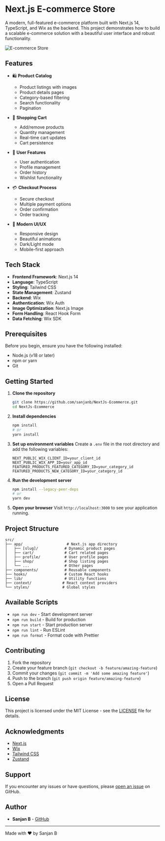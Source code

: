 # Next.js E-commerce Store

A modern, full-featured e-commerce platform built with Next.js 14, TypeScript, and Wix as the backend. This project demonstrates how to build a scalable e-commerce solution with a beautiful user interface and robust functionality.

![E-commerce Store](public/screenshot.png)

## Features

- 🛍️ **Product Catalog**
  - Product listings with images
  - Product details pages
  - Category-based filtering
  - Search functionality
  - Pagination

- 🛒 **Shopping Cart**
  - Add/remove products
  - Quantity management
  - Real-time cart updates
  - Cart persistence

- 👤 **User Features**
  - User authentication
  - Profile management
  - Order history
  - Wishlist functionality

- 💳 **Checkout Process**
  - Secure checkout
  - Multiple payment options
  - Order confirmation
  - Order tracking

- 🎨 **Modern UI/UX**
  - Responsive design
  - Beautiful animations
  - Dark/Light mode
  - Mobile-first approach

## Tech Stack

- **Frontend Framework**: Next.js 14
- **Language**: TypeScript
- **Styling**: Tailwind CSS
- **State Management**: Zustand
- **Backend**: Wix
- **Authentication**: Wix Auth
- **Image Optimization**: Next.js Image
- **Form Handling**: React Hook Form
- **Data Fetching**: Wix SDK

## Prerequisites

Before you begin, ensure you have the following installed:
- Node.js (v18 or later)
- npm or yarn
- Git

## Getting Started

1. **Clone the repository**
   ```bash
   git clone https://github.com/sanjanb/NextJs-Ecommerce.git
   cd NextJs-Ecommerce
   ```

2. **Install dependencies**
   ```bash
   npm install
   # or
   yarn install
   ```

3. **Set up environment variables**
   Create a `.env` file in the root directory and add the following variables:
   ```env
   NEXT_PUBLIC_WIX_CLIENT_ID=your_client_id
   NEXT_PUBLIC_WIX_APP_ID=your_app_id
   FEATURED_PRODUCTS_FEATURED_CATEGORY_ID=your_category_id
   FEATURED_PRODUCTS_NEW_CATEGORY_ID=your_category_id
   ```

4. **Run the development server**
   ```bash
   npm install --legacy-peer-deps
   # or
   yarn dev
   ```

5. **Open your browser**
   Visit `http://localhost:3000` to see your application running.

## Project Structure

```
src/
├── app/                    # Next.js app directory
│   ├── [slug]/            # Dynamic product pages
│   ├── cart/              # Cart related pages
│   ├── profile/           # User profile pages
│   ├── shop/              # Shop listing pages
│   └── ...                # Other pages
├── components/            # Reusable components
├── hooks/                 # Custom React hooks
├── lib/                   # Utility functions
├── context/              # React context providers
└── styles/               # Global styles
```

## Available Scripts

- `npm run dev` - Start development server
- `npm run build` - Build for production
- `npm run start` - Start production server
- `npm run lint` - Run ESLint
- `npm run format` - Format code with Prettier

## Contributing

1. Fork the repository
2. Create your feature branch (`git checkout -b feature/amazing-feature`)
3. Commit your changes (`git commit -m 'Add some amazing feature'`)
4. Push to the branch (`git push origin feature/amazing-feature`)
5. Open a Pull Request

## License

This project is licensed under the MIT License - see the [LICENSE](LICENSE) file for details.

## Acknowledgments

- [Next.js](https://nextjs.org/)
- [Wix](https://www.wix.com/)
- [Tailwind CSS](https://tailwindcss.com/)
- [Zustand](https://github.com/pmndrs/zustand)

## Support

If you encounter any issues or have questions, please [open an issue](https://github.com/sanjanb/NextJs-Ecommerce/issues) on GitHub.

## Author

- **Sanjan B** - [GitHub](https://github.com/sanjanb)

---

Made with ❤️ by Sanjan B 
